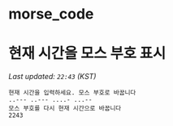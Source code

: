 # morse_code
# 현재 시간을 모스 부호 표시
<!-- MORSE_TIME_START -->
_Last updated: `22:43` (KST)_

```
현재 시간을 입력하세요. 모스 부호로 바꿉니다
..--- ..--- ....- ...--
모스 부호를 다시 현재 시간으로 바꿉니다
2243
```
<!-- MORSE_TIME_END -->
